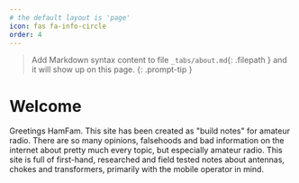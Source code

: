```yaml
---
# the default layout is 'page'
icon: fas fa-info-circle
order: 4
---
```


> Add Markdown syntax content to file `_tabs/about.md`{: .filepath } and it will show up on this page.
{: .prompt-tip }

# Welcome 

Greetings HamFam. This site has been created as "build notes" for amateur radio. There are so many opinions, falsehoods and bad information on the internet about pretty much every topic, but especially amateur radio. This site is full of first-hand, researched and field tested notes about antennas, chokes and transformers, primarily with the mobile operator in mind.
